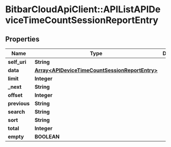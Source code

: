 # BitbarCloudApiClient::APIListAPIDeviceTimeCountSessionReportEntry

## Properties
Name | Type | Description | Notes
------------ | ------------- | ------------- | -------------
**self_uri** | **String** |  | [optional] 
**data** | [**Array&lt;APIDeviceTimeCountSessionReportEntry&gt;**](APIDeviceTimeCountSessionReportEntry.md) |  | [optional] 
**limit** | **Integer** |  | [optional] 
**_next** | **String** |  | [optional] 
**offset** | **Integer** |  | [optional] 
**previous** | **String** |  | [optional] 
**search** | **String** |  | [optional] 
**sort** | **String** |  | [optional] 
**total** | **Integer** |  | [optional] 
**empty** | **BOOLEAN** |  | [optional] 


